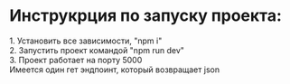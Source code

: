 <h1>Инструкрция по запуску проекта:</h1>
<div>1. Установить все зависимости, "npm i"</div>
<div>2. Запустить проект командой "npm run dev"</div>
<div>3. Проект работает на порту 5000</div>
<div>Имеется один гет эндпоинт, который возвращает json</div>
<divhttp://localhost:5000/api/hotels></div>
